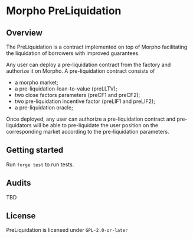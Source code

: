 # Morpho PreLiquidation
## Overview

The PreLiquidation is a contract implemented on top of Morpho
facilitating the liquidation of borrowers with improved guarantees.

Any user can deploy a pre-liquidation contract from the factory and authorize it on Morpho.
A pre-liquidation contract consists of
- a morpho market;
- a pre-liquidation-loan-to-value (preLLTV);
- two close factors parameters (preCF1 and preCF2);
- two pre-liquidation incentive factor (preLIF1 and preLIF2);
- a pre-liquidation oracle;

Once deployed, any user can authorize a pre-liquidation contract and pre-liquidators will be able to pre-liquidate the user position on the corresponding market according to the pre-liquidation parameters.

## Getting started
Run `forge test` to run tests.
## Audits
TBD

## License
PreLiquidation is licensed under `GPL-2.0-or-later`
